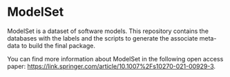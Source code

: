 
# ModelSet

ModelSet is a dataset of software models. This repository contains the databases with the labels and the scripts to generate the associate meta-data to build the final package.

You can find more information about ModelSet in the following open access paper: https://link.springer.com/article/10.1007%2Fs10270-021-00929-3.